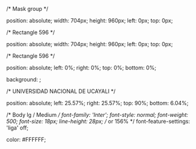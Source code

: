 /* Mask group */

position: absolute;
width: 704px;
height: 960px;
left: 0px;
top: 0px;



/* Rectangle 596 */

position: absolute;
width: 704px;
height: 960px;
left: 0px;
top: 0px;



/* Rectangle 596 */

position: absolute;
left: 0%;
right: 0%;
top: 0%;
bottom: 0%;

background: ;


/* UNIVERSIDAD NACIONAL DE UCAYALI */

position: absolute;
left: 25.57%;
right: 25.57%;
top: 90%;
bottom: 6.04%;

/* Body lg / Medium */
font-family: 'Inter';
font-style: normal;
font-weight: 500;
font-size: 18px;
line-height: 28px;
/* or 156% */
font-feature-settings: 'liga' off;

color: #FFFFFF;

